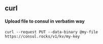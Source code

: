 ## curl

#### Upload file to consul in verbatim way

```
curl --request PUT --data-binary @my-file https://consul.rocks/v1/kv/my-key
```
